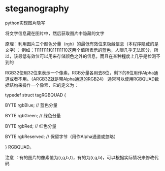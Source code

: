 # steganography
python实现图片隐写

将文字信息藏在图片中，然后获取图片中隐藏的文字

原理：利用图片三个颜色分量（rgb）的最低有效位来隐藏信息（本程序隐藏的是文字）；
例如：11111111和11111110这两个值所表示的蓝色，人眼几乎无法区分，所以，该最低有效位可以用来存储颜色之外的信息，而且在某种程度上几乎是检测不到的

RGB32使用32位来表示一个像素，RGB分量各用去8位，剩下的8位用作Alpha通道或者不用。（ARGB32就是带Alpha通道的RGB24）
通常可以使用RGBQUAD数据结构来操作一个像素，它的定义为：

typedef struct tagRGBQUAD {

BYTE rgbBlue; // 蓝色分量

BYTE rgbGreen; // 绿色分量

BYTE rgbRed; // 红色分量

BYTE rgbReserved; // 保留字节（用作Alpha通道或忽略）

} RGBQUAD。

注意 ：有的图片的像素值为(r,g,b,t)，有的为(r,g,b)，可以根据实际情况来修改代码
